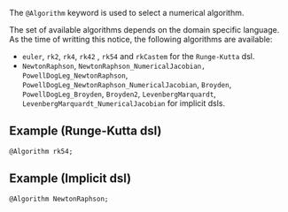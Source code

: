 The `@Algorithm` keyword is used to select a numerical algorithm.

The set of available algorithms depends on the domain specific
language. As the time of writting this notice, the following
algorithms are available:

- `euler`, `rk2`, `rk4`, `rk42` , `rk54` and `rkCastem` for the
  `Runge-Kutta` dsl.
- `NewtonRaphson`, `NewtonRaphson_NumericalJacobian,`
  `PowellDogLeg_NewtonRaphson`,
  `PowellDogLeg_NewtonRaphson_NumericalJacobian`, `Broyden`,
  `PowellDogLeg_Broyden`, `Broyden2`, `LevenbergMarquardt`,
  `LevenbergMarquardt_NumericalJacobian` for implicit dsls.

## Example (Runge-Kutta dsl)

~~~~{.cpp}
@Algorithm rk54;
~~~~~~~~~~~~~~~~~~~~~~~~~~~~~~

## Example (Implicit dsl)

~~~~{.cpp}
@Algorithm NewtonRaphson;
~~~~~~~~~~~~~~~~~~~~~~~~~~~~~~


